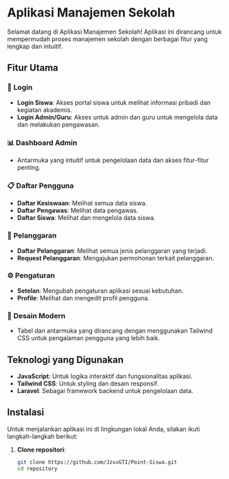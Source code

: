 # Aplikasi Manajemen Sekolah

Selamat datang di Aplikasi Manajemen Sekolah! Aplikasi ini dirancang untuk mempermudah proses manajemen sekolah dengan berbagai fitur yang lengkap dan intuitif.

## Fitur Utama

### 🔑 **Login**
- **Login Siswa**: Akses portal siswa untuk melihat informasi pribadi dan kegiatan akademis.
- **Login Admin/Guru**: Akses untuk admin dan guru untuk mengelola data dan melakukan pengawasan.

### 📊 **Dashboard Admin**
- Antarmuka yang intuitif untuk pengelolaan data dan akses fitur-fitur penting.

### 📋 **Daftar Pengguna**
- **Daftar Kesiswaan**: Melihat semua data siswa.
- **Daftar Pengawas**: Melihat data pengawas.
- **Daftar Siswa**: Melihat dan mengelola data siswa.

### 🚨 **Pelanggaran**
- **Daftar Pelanggaran**: Melihat semua jenis pelanggaran yang terjadi.
- **Request Pelanggaran**: Mengajukan permohonan terkait pelanggaran.

### ⚙️ **Pengaturan**
- **Setelan**: Mengubah pengaturan aplikasi sesuai kebutuhan.
- **Profile**: Melihat dan mengedit profil pengguna.

### 🎨 **Desain Modern**
- Tabel dan antarmuka yang dirancang dengan menggunakan Tailwind CSS untuk pengalaman pengguna yang lebih baik.

## Teknologi yang Digunakan
- **JavaScript**: Untuk logika interaktif dan fungsionalitas aplikasi.
- **Tailwind CSS**: Untuk styling dan desain responsif.
- **Laravel**: Sebagai framework backend untuk pengelolaan data.

## Instalasi

Untuk menjalankan aplikasi ini di lingkungan lokal Anda, silakan ikuti langkah-langkah berikut:

1. **Clone repositori**:
   ```bash
   git clone https://github.com/JzuvGTI/Point-Siswa.git
   cd repository
